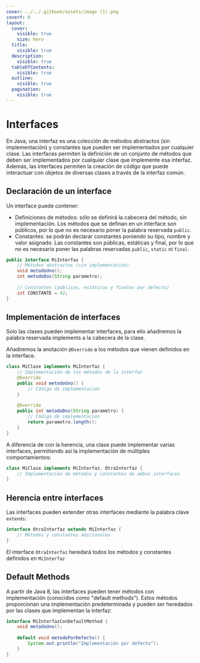```yaml
---
cover: ../../.gitbook/assets/image (1).png
coverY: 0
layout:
  cover:
    visible: true
    size: hero
  title:
    visible: true
  description:
    visible: true
  tableOfContents:
    visible: true
  outline:
    visible: true
  pagination:
    visible: true
---
```


# Interfaces

En Java, una interfaz es una colección de métodos abstractos (sin implementación) y constantes que pueden ser implementados por cualquier clase. Las interfaces permiten la definición de un conjunto de métodos que deben ser implementados por cualquier clase que implemente esa interfaz. Además, las interfaces permiten la creación de código que puede interactuar con objetos de diversas clases a través de la interfaz común.

## **Declaración de un interface**

Un interface puede contener:

* Definiciones de métodos: sólo se definirá la cabecera del método, sin implementación. Los métodos que se definan en un interface son públicos, por lo que no es necesario poner la palabra reservada `public`.&#x20;
* Constantes: se podrán declarar constantes poniendo su tipo, nombre y valor asignado. Las constantes son públicas, estáticas y final, por lo que no es necesario poner las palabras reservadas `public`, `static` ni `final`.

```java
public interface MiInterfaz {
    // Métodos abstractos (sin implementación)
    void metodoUno();
    int metodoDos(String parametro);
    
    // Constantes (públicas, estáticas y finales por defecto)
    int CONSTANTE = 42;
}
```

## **Implementación de interfaces**

Solo las clases pueden implementar interfaces, para ello añadiremos la palabra reservada implements a la cabecera de la clase.

Añadiremos la anotación `@Override` a los métodos que vienen definidos en la interface.&#x20;

```java
class MiClase implements MiInterfaz {
    // Implementación de los métodos de la interfaz
    @Override
    public void metodoUno() {
        // Código de implementación
    }
    
    @Override
    public int metodoDos(String parametro) {
        // Código de implementación
        return parametro.length();
    }
}
```

A diferencia de con la herencia, una clase puede implementar varias interfaces, permitiendo así la implementación de múltiples comportamientos:

```java
class MiClase implements MiInterfaz, OtraInterfaz {
    // Implementación de métodos y constantes de ambas interfaces
}
```

## **Herencia entre interfaces**

Las interfaces pueden extender otras interfaces mediante la palabra clave `extends`:

```java
interface OtraInterfaz extends MiInterfaz {
    // Métodos y constantes adicionales
}
```

El interface `OtraInterfaz` heredará todos los métodos y constantes definidos en `MiInterfaz`

## **Default Methods**&#x20;

A partir de Java 8, las interfaces pueden tener métodos con implementación (conocidos como "default methods"). Estos métodos proporcionan una implementación predeterminada y pueden ser heredados por las clases que implementan la interfaz:

```java
interface MiInterfazConDefaultMethod {
    void metodoUno();
    
    default void metodoPorDefecto() {
        System.out.println("Implementación por defecto");
    }
}
```

